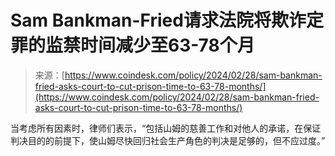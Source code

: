 <!--yml

category: 未分类

date: 2024-05-29 13:26:29

-->

# Sam Bankman-Fried请求法院将欺诈定罪的监禁时间减少至63-78个月

> 来源：[https://www.coindesk.com/policy/2024/02/28/sam-bankman-fried-asks-court-to-cut-prison-time-to-63-78-months/](https://www.coindesk.com/policy/2024/02/28/sam-bankman-fried-asks-court-to-cut-prison-time-to-63-78-months/)

当考虑所有因素时，律师们表示，“包括山姆的慈善工作和对他人的承诺，在保证判决目的的前提下，使山姆尽快回归社会生产角色的判决是足够的，但不应过度。”
